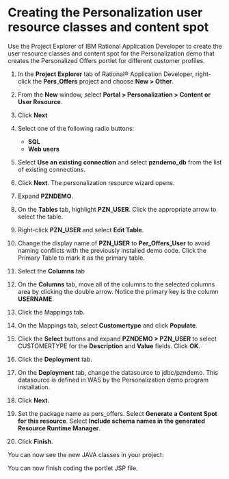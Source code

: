 # Creating the Personalization user resource classes and content spot

Use the Project Explorer of IBM Rational Application Developer to create the user resource classes and content spot for the Personalization demo that creates the Personalized Offers portlet for different customer profiles.

1.  In the **Project Explorer** tab of Rational® Application Developer, right-click the **Pers_Offers** project and choose **New > Other**.

2.  From the **New** window, select **Portal > Personalization > Content or User Resource**.

3.  Click **Next**

4.  Select one of the following radio buttons:

    -   **SQL**
    -   **Web users**
    
5.  Select **Use an existing connection** and select **pzndemo_db** from the list of existing connections.

6.  Click **Next**. The personalization resource wizard opens.

7.  Expand **PZNDEMO**.

8.  On the **Tables** tab, highlight **PZN_USER**. Click the appropriate arrow to select the table.

9.  Right-click **PZN_USER** and select **Edit Table**.

10. Change the display name of **PZN_USER** to **Per_Offers_User** to avoid naming conflicts with the previously installed demo code. Click the Primary Table to mark it as the primary table.

11. Select the **Columns** tab

12. On the **Columns** tab, move all of the columns to the selected columns area by clicking the double arrow. Notice the primary key is the column **USERNAME**.

13. Click the Mappings tab.

14. On the Mappings tab, select **Customertype** and click **Populate**.

15. Click the **Select** buttons and expand **PZNDEMO > PZN_USER** to select CUSTOMERTYPE for the **Description** and **Value** fields. Click **OK**.

16. Click the **Deployment** tab.

17. On the **Deployment** tab, change the datasource to jdbc/pzndemo. This datasource is defined in WAS by the Personalization demo program installation.

18. Click **Next**.

19. Set the package name as pers_offers. Select **Generate a Content Spot for this resource**. Select **Include schema names in the generated Resource Runtime Manager**.

20. Click **Finish**.


You can now see the new JAVA classes in your project:

You can now finish coding the portlet JSP file.




